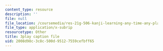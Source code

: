 ```yaml
---
content_type: resource
description: ''
file: null
file_location: /coursemedia/res-21g-506-kanji-learning-any-time-any-place-for-japanese-vi-spring-2021/2008d98c3c8c500d95127559cefbff65_Bcxyr_yBBQg.vtt
file_type: application/x-subrip
resourcetype: Other
title: 3play caption file
uid: 2008d98c-3c8c-500d-9512-7559cefbff65
---
```

